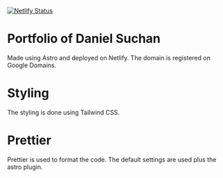 [![Netlify Status](https://api.netlify.com/api/v1/badges/9611eb6a-778d-4bc1-b37b-36345318b894/deploy-status)](https://app.netlify.com/sites/danielsuchan/deploys)

# Portfolio of Daniel Suchan

Made using Astro and deployed on Netlify. The domain is registered on Google Domains.

# Styling

The styling is done using Tailwind CSS.

# Prettier

Prettier is used to format the code. The default settings are used plus the astro plugin.
